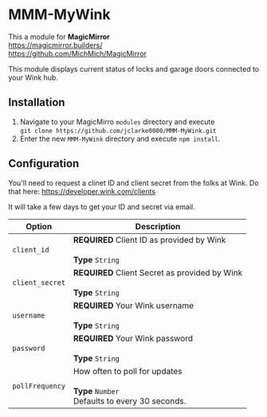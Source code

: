 # MMM-MyWink

This a module for <strong>MagicMirror</strong><br>
https://magicmirror.builders/<br>
https://github.com/MichMich/MagicMirror

This module displays current status of locks and garage doors connected to your Wink hub.

## Installation

1. Navigate to your MagicMirro `modules` directory and execute<br>
`git clone https://github.com/jclarke0000/MMM-MyWink.git`
2. Enter the new `MMM-MyWink` directory and execute `npm install`.

## Configuration

You'll need to request a clinet ID and client secret from the folks at Wink.  Do that here:
https://developer.wink.com/clients

It will take a few days to get your ID and secret via email.

<table>
  <thead>
    <tr>
      <th>Option</th>
      <th>Description</th>
    </tr>
  </thead>
  <tbody>
    <tr>
      <td><code>client_id</code></td>
      <td><strong>REQUIRED</strong> Client ID as provided by Wink<br><br><strong>Type</strong> <code>String</code></td>
    </tr>
    <tr>
      <td><code>client_secret</code></td>
      <td><strong>REQUIRED</strong> Client Secret as provided by Wink<br><br><strong>Type</strong> <code>String</code></td>
    </tr>
    <tr>
      <td><code>username</code></td>
      <td><strong>REQUIRED</strong> Your Wink username<br><br><strong>Type</strong> <code>String</code></td>
    </tr>
    <tr>
      <td><code>password</code></td>
      <td><strong>REQUIRED</strong> Your Wink password<br><br><strong>Type</strong> <code>String</code></td>
    </tr>
    <tr>
      <td><code>pollFrequency</code></td>
      <td>How often to poll for updates<br><br><strong>Type</strong> <code>Number</code><br>Defaults to every 30 seconds.</td>
    </tr>
  </tbody>
</table>

